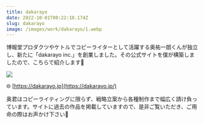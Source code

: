 ```yaml
---
title: dakarayo
date: 2022-10-01T00:22:10.174Z
slug: dakarayo
image: /images/work/dakarayo/1.webp
---
```

博報堂プロダクツやケトルでコピーライターとして活躍する奥祐一朗くんが独立し、新たに「dakarayo inc.」を創業しました。その公式サイトを僕が構築しましたので、こちらで紹介します🙂

![](/images/work/dakarayo/2.webp)

🌐 [https://dakarayo.jp](https://dakarayo.jp/)

奥君はコピーライティングに限らず、戦略立案から各種制作まで幅広く請け負っています。サイトに過去の作品を掲載していますので、是非ご覧いただき、ご用命の際はお声かけ下さい🎉